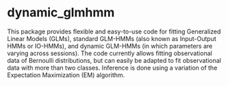 # dynamic_glmhmm
This package provides flexible and easy-to-use code for fitting Generalized Linear Models (GLMs), standard GLM-HMMs (also known as Input-Output HMMs or IO-HMMs), and dynamic GLM-HMMs (in which parameters are varying across sessions). The code currently allows fitting observational data of Bernoulli distributions, but can easily be adapted to fit observational data with more than two classes. Inference is done using a variation of the Expectation Maximization (EM) algorithm.
